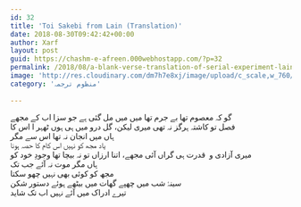 ```yaml
---
id: 32
title: 'Toi Sakebi from Lain (Translation)'
date: 2018-08-30T09:42:42+00:00
author: Xarf
layout: post
guid: https://chashm-e-afreen.000webhostapp.com/?p=32
permalink: /2018/08/a-blank-verse-translation-of-serial-experiment-lains-ending-theme-toi-sakebi
image: 'http://res.cloudinary.com/dm7h7e8xj/image/upload/c_scale,w_760/v1504807239/morpheus_xdzgg1.jpg'
category: 'منظوم ترجمہ'
 
---
```

 
<span style="font-family: Mehr;">گو کہ معصوم تھا بے جرم تھا میں میں  </span>
<span style="font-family: Mehr;">مل گئی ہے جو سزا اب کے مجھے  </span>  
<span style="font-family: Mehr;">فصل تو کاشتہ ہرگز نہ تھی میری لیکن، گل درو میں ہی ہوں ٹھہر ا اس کا  </span>  
<span style="font-family: Mehr;">ہاں میں انجان نہ تھا اس سے مگر  </span>  
<span style="font-family: Mehr;">یاد مجھ کو نہیں اس کام کا حصہ ہونا  </span>  
<span style="font-family: Mehr;">میری آزادی و  قدرت ہی گراں آئی مجھے، اتنا ارزاں تو نہ بیچا تھا وجودِ خود کو  </span>  
<span style="font-family: Mehr;">ہاں مگر موت نہ آئے جب تک  </span>  
<span style="font-family: Mehr;">مجھ کو کوئی بھی نہیں چھو سکتا  </span>  
<span style="font-family: Mehr;">سینۂ شب میں چھپے گھات میں بیٹھے ہوئے دستور شکن  </span>  
<span style="font-family: Mehr;">تیرے ادراک میں آئے نہیں اب تک شاید  </span>
 